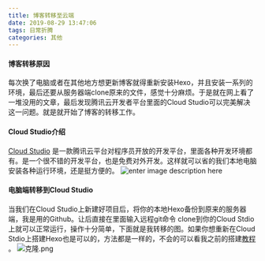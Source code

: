 ```yaml
---
title: 博客转移至云端
date: 2019-08-29 13:47:06
tags: 日常折腾
categories: 其他
---
```

#### 博客转移原因
每次换了电脑或者在其他地方想更新博客就得重新安装Hexo，并且安装一系列的环境，最后还要从服务器端clone原来的文件，感觉十分麻烦。于是就在网上看了一堆没用的文章，最后发现腾讯云开发者平台里面的Cloud Studio可以完美解决这一问题。就是就开始了博客的转移工作。
#### Cloud Studio介绍
[Cloud Studio](https://studio.dev.tencent.com) 是一款腾讯云平台对程序员开放的开发平台，里面各种开发环境都有。是一个很不错的开发平台，也是免费对外开发。这样就可以省的我们本地电脑安装各种运行环境，还是挺方便的。
![enter image description here](https://i.loli.net/2019/08/29/DbcvxJfwhyNzOqL.png)
#### 电脑端转移到Cloud Studio
当我们在Cloud Studio上新建好项目后，将你的本地Hexo备份到原来的服务器端，我是用的Github。让后直接在里面输入远程git命令 clone到你的Cloud Stdio上就可以正常运行，操作十分简单，下面就是我转移的图。如果你想重新在Cloud Stdio上搭建Hexo也是可以的，方法都是一样的，不会的可以看我之前的搭建[教程](https://laustar.fun/posts/Hexo/Hexo-0001.html/#more) 。
![克隆.png](https://i.loli.net/2019/08/29/cIzhP71Z4YR3XLi.png)
